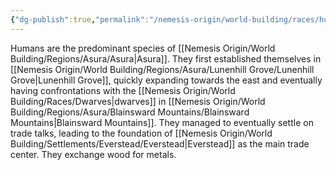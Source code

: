 ```yaml
---
{"dg-publish":true,"permalink":"/nemesis-origin/world-building/races/humans/"}
---
```


Humans are the predominant species of [[Nemesis Origin/World Building/Regions/Asura/Asura\|Asura]]. They first established themselves in [[Nemesis Origin/World Building/Regions/Asura/Lunenhill Grove/Lunenhill Grove\|Lunenhill Grove]], quickly expanding towards the east and eventually having confrontations with the [[Nemesis Origin/World Building/Races/Dwarves\|dwarves]] in [[Nemesis Origin/World Building/Regions/Asura/Blainsward Mountains/Blainsward Mountains\|Blainsward Mountains]]. They managed to eventually settle on trade talks, leading to the foundation of [[Nemesis Origin/World Building/Settlements/Everstead/Everstead\|Everstead]] as the main trade center. They exchange wood for metals.